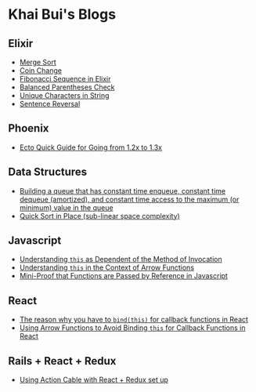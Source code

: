 # Khai Bui's Blogs

## Elixir
* [Merge Sort][merge_sort]
* [Coin Change][coin_change]
* [Fibonacci Sequence in Elixir][fib]
* [Balanced Parentheses Check][balanced_parentheses_check]
* [Unique Characters in String][uniq_char_in_str]
* [Sentence Reversal][sentence_reversal]

[fib]: /elixir/fib.md
[uniq_char_in_str]: /elixir/uniq_char_in_str.md
[balanced_parentheses_check]: /elixir/balanced_parentheses_check.md
[sentence_reversal]: /elixir/sentence_reversal.md
[coin_change]: /elixir/coin_change.md
[merge_sort]: /elixir/merge_sort.md

## Phoenix
* [Ecto Quick Guide for Going from 1.2x to 1.3x][ecto_guide]

[ecto_guide]: /phoenix/ecto_guide.md

## Data Structures
* [Building a queue that has constant time enqueue, constant time dequeue (amortized), and constant time access to the maximum (or minimum) value in the queue][queue-constant-max]
* [Quick Sort in Place (sub-linear space complexity)][quick-sort-in-place]

[queue-constant-max]: /data_structures/queue_constant_max.md
[quick-sort-in-place]:/data_structures/quick_sort_in_place.md

## Javascript
* [Understanding `this` as Dependent of the Method of Invocation][js-this]
* [Understanding `this` in the Context of Arrow Functions][js-arrow-this]
* [Mini-Proof that Functions are Passed by Reference in Javascript][js-function-references]

[js-this]: /javascript/this.md
[js-arrow-this]: /javascript/arrow_and_this.md
[js-function-references]: /javascript/js_function_references.md

## React
* [The reason why you have to `bind(this)` for callback functions in React ][react-bind-this]
* [Using Arrow Functions to Avoid Binding `this` for Callback Functions in React][arrow-event-handlers]

[react-bind-this]: /react/bind_this.md
[arrow-event-handlers]: /react/arrow_event_handlers.md

## Rails + React + Redux
* [Using Action Cable with React + Redux set up][action-cable-react-redux]

[action-cable-react-redux]: /rails_react_redux/action_cable.md
